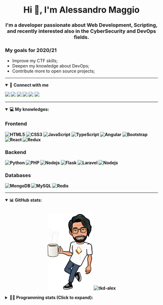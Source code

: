 <h1 align="center">Hi 👋, I'm Alessandro Maggio</h1>
<h3 align="center">I'm a developer passionate about Web Development, Scripting, and recently interested also in the CyberSecurity and DevOps fields.</h3>

### My goals for 2020/21
- Improve my CTF skills;
- Deepen my knowledge about DevOps;
- Contribute more to open source projects;

____

<details open>
<summary>🤝 <b>Connect with me<b></summary>

<p align = "center">

[<img src="https://img.shields.io/badge/twitter-1DA1F2.svg?&style=for-the-badge&logo=twitter&logoColor=white" />](https://twitter.com/TkdAxel)
[<img src ="https://img.shields.io/badge/portfolio-web-%23.svg?&style=for-the-badge&logo=&logoColor=white%22">](https://alessandromaggio.it/)
[<img src ="https://img.shields.io/badge/Telegram-1ca0f1.svg?&style=for-the-badge&logo=Telegram&logoColor=white%22&link=https://t.me/TkdAlex">](https://t.me/TkdAlex/)
[<img src="https://img.shields.io/badge/gmail-c14438.svg?&style=for-the-badge&logo=Gmail&logoColor=white&link=mailto:alex.tkd.alex@gmail.com"/>](mailto:alex.tkd.alex@gmail.com)
[<img src="https://img.shields.io/badge/linkedin-0077B5.svg?&style=for-the-badge&logo=linkedin&logoColor=white" />](https://www.linkedin.com/in/aalessandromaggio/)
[<img src = "https://img.shields.io/badge/instagram-E4405F.svg?&style=for-the-badge&logo=instagram&logoColor=white">](https://www.instagram.com/tkd_alex/)
<!--- [![Visits Badge](https://badges.pufler.dev/visits/tkd-alex/tkd-alex?style=for-the-badge&color=blue)](https://github.com/tkd-alex/tkd-alex) -->

</p>

</details>

---

<details open>
<summary>💻 <b>My knowledges</b>: </summary>

### Frontend
![HTML5](https://img.shields.io/badge/-HTML5-E34F26.svg?style=for-the-badge&logo=html5&logoColor=ffffff)
![CSS3](https://img.shields.io/badge/-CSS3-1572B6.svg?style=for-the-badge&logo=css3)
![JavaScript](https://img.shields.io/badge/-JavaScript-282C34?style=for-the-badge&logo=javascript)
![TypeScript](https://img.shields.io/badge/-TypeScript-007ACC?style=for-the-badge&logo=typescript)
![Angular](https://img.shields.io/badge/-Angular-DD0031?style=for-the-badge&logo=angular)
![Bootstrap](https://img.shields.io/badge/-Bootstrap-563D7C.svg?style=for-the-badge&logo=bootstrap)
![React](https://img.shields.io/badge/-React-282C34.svg?style=for-the-badge&logo=react&logoColor=ffffff)
![Redux](https://img.shields.io/badge/-Redux-764ABC.svg?style=for-the-badge&logo=redux)

### Backend
![Python](https://img.shields.io/badge/-Python-3776AB.svg?style=for-the-badge&logo=Python&logoColor=ffffff)
![PHP](https://img.shields.io/badge/-PHP-777BB4.svg?style=for-the-badge&logo=PHP&logoColor=ffffff)
![Nodejs](https://img.shields.io/badge/-Bash-4EAA25.svg?style=for-the-badge&logo=gnu-bash&logoColor=ffffff)
![Flask](https://img.shields.io/badge/-Flask-282C34.svg?style=for-the-badge&logo=flask)
![Laravel](https://img.shields.io/badge/-Laravel-FF2D20.svg?style=for-the-badge&logo=laravel&logoColor=ffffff)
![Nodejs](https://img.shields.io/badge/-Nodejs-339933.svg?style=for-the-badge&logo=Node.js&logoColor=ffffff)

### Databases
![MongoDB](https://img.shields.io/badge/-MongoDB-47A248?style=for-the-badge&logo=mongodb&logoColor=ffffff)
![MySQL](https://img.shields.io/badge/-MySQL-4479A1?style=for-the-badge&logo=mysql&logoColor=ffffff)
![Redis](https://img.shields.io/badge/-Redis-DC382D?style=for-the-badge&logo=Redis&logoColor=ffffff)

</details>

---

<details open>
 <summary>📊 <b>GitHub stats</b>: </summary>

<br>

<p align = "center">
    <img src="https://raw.githubusercontent.com/Tkd-Alex/tkd-alex/master/images/321517cd-ff68-41a7-b0d1-e765680568a7-8b6448d9-c944-4146-b633-adbdd25cb471-v1.png" height="250" />
    <img src="https://github-readme-stats.vercel.app/api?username=tkd-alex&show_icons=true&count_private=true&hide_border=true&line_height=25" alt="tkd-alex">
</p>

</design>

<details>
 <summary>👨‍💻 <b>Programming stats (Click to expand)</b>: </summary>
 
<!--START_SECTION:waka-->
**I'm an Early 🐤** 

```text
🌞 Morning    238 commits    █████░░░░░░░░░░░░░░░░░░░░   20.82% 
🌆 Daytime    450 commits    █████████░░░░░░░░░░░░░░░░   39.37% 
🌃 Evening    419 commits    █████████░░░░░░░░░░░░░░░░   36.66% 
🌙 Night      36 commits     ░░░░░░░░░░░░░░░░░░░░░░░░░   3.15%

```
📅 **I'm Most Productive on Wednesday** 

```text
Monday       169 commits    ███░░░░░░░░░░░░░░░░░░░░░░   14.79% 
Tuesday      197 commits    ████░░░░░░░░░░░░░░░░░░░░░   17.24% 
Wednesday    223 commits    █████░░░░░░░░░░░░░░░░░░░░   19.51% 
Thursday     153 commits    ███░░░░░░░░░░░░░░░░░░░░░░   13.39% 
Friday       194 commits    ████░░░░░░░░░░░░░░░░░░░░░   16.97% 
Saturday     90 commits     ██░░░░░░░░░░░░░░░░░░░░░░░   7.87% 
Sunday       117 commits    ██░░░░░░░░░░░░░░░░░░░░░░░   10.24%

```


📊 **This Week I Spent My Time On** 

```text
⌚︎ Time Zone: Europe/Rome

💬 Programming Languages: 
Python                   18 hrs 52 mins      ██████████████████████░░░   88.49% 
JavaScript               40 mins             ░░░░░░░░░░░░░░░░░░░░░░░░░   3.18% 
Text                     29 mins             ░░░░░░░░░░░░░░░░░░░░░░░░░   2.32% 
JSON                     18 mins             ░░░░░░░░░░░░░░░░░░░░░░░░░   1.46% 
HTML                     17 mins             ░░░░░░░░░░░░░░░░░░░░░░░░░   1.36%

🔥 Editors: 
VS Code                  14 hrs 35 mins      █████████████████░░░░░░░░   68.41% 
Sublime Text             6 hrs 44 mins       ████████░░░░░░░░░░░░░░░░░   31.59%

🐱‍💻 Projects: 
OnlyFans-Automation      8 hrs 45 mins       ██████████░░░░░░░░░░░░░░░   41.04% 
Unknown Project          6 hrs 42 mins       ███████░░░░░░░░░░░░░░░░░░   31.42% 
COPenaghenAIO            4 hrs 43 mins       █████░░░░░░░░░░░░░░░░░░░░   22.13% 
myStore                  1 hr 8 mins         █░░░░░░░░░░░░░░░░░░░░░░░░   5.34% 
PandaScripts-Chrome-Exten0 secs              ░░░░░░░░░░░░░░░░░░░░░░░░░   0.07%

💻 Operating System: 
Linux                    21 hrs 19 mins      █████████████████████████   100.0%

```

**I Mostly Code in Python** 

```text
Python                   30 repos            ██████████░░░░░░░░░░░░░░░   40.54% 
JavaScript               12 repos            ████░░░░░░░░░░░░░░░░░░░░░   16.22% 
PHP                      5 repos             █░░░░░░░░░░░░░░░░░░░░░░░░   6.76% 
HTML                     5 repos             █░░░░░░░░░░░░░░░░░░░░░░░░   6.76% 
CSS                      5 repos             █░░░░░░░░░░░░░░░░░░░░░░░░   6.76%

```



 Last Updated on 02/02/2022 06:07:36 UTC
<!--END_SECTION:waka-->

</details>

